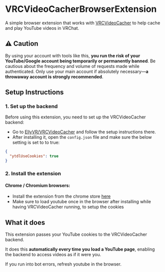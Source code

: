 # VRCVideoCacherBrowserExtension

A simple browser extension that works with [VRCVideoCacher](https://github.com/EllyVR/VRCVideoCacher) to help cache and play YouTube videos in VRChat.

## ⚠️ Caution

By using your account with tools like this, **you run the risk of your YouTube/Google account being temporarily or permanently banned**. Be cautious about the frequency and volume of requests made while authenticated. Only use your main account if absolutely necessary—**a throwaway account is strongly recommended**.

## Setup Instructions

### 1. Set up the backend

Before using this extension, you need to set up the VRCVideoCacher backend:

- Go to [EllyVR/VRCVideoCacher](https://github.com/EllyVR/VRCVideoCacher) and follow the setup instructions there.
- After installing it, open the `config.json` file and make sure the below setting is set to to true:

```json
{
  "ytdlUseCookies": true
}
```

### 2. Install the extension

#### Chrome / Chromium browsers:

- Install the extension from the chrome store [here](https://chromewebstore.google.com/detail/vrcvideocacher-cookies-ex/kfgelknbegappcajiflgfbjbdpbpokge)
- Make sure to load youtube once in the browser after installing while having VRCVideoCacher running, to setup the cookies

## What it does

This extension passes your YouTube cookies to the VRCVideoCacher backend.

It does this **automatically every time you load a YouTube page**, enabling the backend to access videos as if it were you.

If you run into bot errors, refresh youtube in the browser.